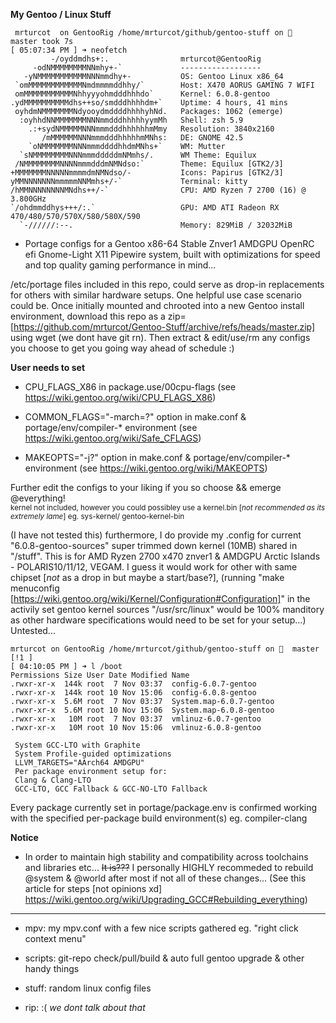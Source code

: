 **My Gentoo / Linux Stuff**


```
 mrturcot  on GentooRig /home/mrturcot/github/gentoo-stuff on   master took 7s
[ 05:07:34 PM ] ➜ neofetch
         -/oyddmdhs+:.                mrturcot@GentooRig 
     -odNMMMMMMMMNNmhy+-`             ------------------ 
   -yNMMMMMMMMMMMNNNmmdhy+-           OS: Gentoo Linux x86_64 
 `omMMMMMMMMMMMMNmdmmmmddhhy/`        Host: X470 AORUS GAMING 7 WIFI 
 omMMMMMMMMMMMNhhyyyohmdddhhhdo`      Kernel: 6.0.8-gentoo 
.ydMMMMMMMMMMdhs++so/smdddhhhhdm+`    Uptime: 4 hours, 41 mins 
 oyhdmNMMMMMMMNdyooydmddddhhhhyhNd.   Packages: 1062 (emerge) 
  :oyhhdNNMMMMMMMNNNmmdddhhhhhyymMh   Shell: zsh 5.9 
    .:+sydNMMMMMNNNmmmdddhhhhhhmMmy   Resolution: 3840x2160 
       /mMMMMMMNNNmmmdddhhhhhmMNhs:   DE: GNOME 42.5 
    `oNMMMMMMMNNNmmmddddhhdmMNhs+`    WM: Mutter 
  `sNMMMMMMMMNNNmmmdddddmNMmhs/.      WM Theme: Equilux 
 /NMMMMMMMMNNNNmmmdddmNMNdso:`        Theme: Equilux [GTK2/3] 
+MMMMMMMNNNNNmmmmdmNMNdso/-           Icons: Papirus [GTK2/3] 
yMMNNNNNNNmmmmmNNMmhs+/-`             Terminal: kitty 
/hMMNNNNNNNNMNdhs++/-`                CPU: AMD Ryzen 7 2700 (16) @ 3.800GHz 
`/ohdmmddhys+++/:.`                   GPU: AMD ATI Radeon RX 470/480/570/570X/580/580X/590 
  `-//////:--.                        Memory: 829MiB / 32032MiB 
```


  - Portage configs for a Gentoo x86-64 Stable Znver1 AMDGPU OpenRC efi Gnome-Light X11 Pipewire system, built with optimizations for speed and top quality gaming performance in mind... 
 
 /etc/portage files included in this repo, could serve as drop-in replacements for others with similar hardware setups. One helpful use case scenario could be. Once initially mounted and chrooted into a new Gentoo install environment, download this repo as a zip=[https://github.com/mrturcot/Gentoo-Stuff/archive/refs/heads/master.zip] using wget (we dont have git rn). Then extract & edit/use/rm any configs you choose to get you going way ahead of schedule :)

**User needs to set**  
 
  - CPU_FLAGS_X86 in package.use/00cpu-flags (see https://wiki.gentoo.org/wiki/CPU_FLAGS_X86)  

  - COMMON_FLAGS="-march=?" option in make.conf & portage/env/compiler-* environment (see https://wiki.gentoo.org/wiki/Safe_CFLAGS)  

  - MAKEOPTS="-j?" option in make.conf & portage/env/compiler-* environment (see https://wiki.gentoo.org/wiki/MAKEOPTS)   


Further edit the configs to your liking if you so choose && emerge @everything!  
<sub>kernel not included, however you could possibley use a kernel.bin [*not recommended as its extremely lame*] eg. sys-kernel/
gentoo-kernel-bin</sub>   

(I have not tested this) furthermore, I do provide my .config for current "6.0.8-gentoo-sources" super trimmed down kernel (10MB) shared in "/stuff". This is for AMD Ryzen 2700 x470 znver1 & AMDGPU Arctic Islands - POLARIS10/11/12, VEGAM. I guess it would work for other with same chipset [*not* as a drop in but maybe a start/base?], (running "make menuconfig [https://wiki.gentoo.org/wiki/Kernel/Configuration#Configuration]" in the activily set gentoo kernel sources "/usr/src/linux" would be 100% manditory as other hardware specifications would need to be set for your setup...) Untested...  

```
mrturcot on GentooRig /home/mrturcot/github/gentoo-stuff on   master [!1 ]
[ 04:10:05 PM ] ➜ l /boot
Permissions Size User Date Modified Name
.rwxr-xr-x  144k root  7 Nov 03:37  config-6.0.7-gentoo
.rwxr-xr-x  144k root 10 Nov 15:06  config-6.0.8-gentoo
.rwxr-xr-x  5.6M root  7 Nov 03:37  System.map-6.0.7-gentoo
.rwxr-xr-x  5.6M root 10 Nov 15:06  System.map-6.0.8-gentoo
.rwxr-xr-x   10M root  7 Nov 03:37  vmlinuz-6.0.7-gentoo
.rwxr-xr-x   10M root 10 Nov 15:06  vmlinuz-6.0.8-gentoo
```
```
 System GCC-LTO with Graphite  
 System Profile-guided optimizations  
 LLVM_TARGETS="AArch64 AMDGPU"  
 Per package environment setup for:  
 Clang & Clang-LTO  
 GCC-LTO, GCC Fallback & GCC-NO-LTO Fallback  
```

Every package currently set in portage/package.env is confirmed working with the specified per-package build environment(s) eg. compiler-clang   

**Notice**
   - In order to maintain high stability and compatibility across toolchains and libraries etc... ~~It is???~~ I personally HIGHLY recommeded to rebuild @system & @world after most if not all of these changes...  (See this article for steps [not opinions xd] https://wiki.gentoo.org/wiki/Upgrading_GCC#Rebuilding_everything)

------------------------------
 
 - mpv: my mpv.conf with a few nice scripts gathered eg. "right click context menu"  

 - scripts: git-repo check/pull/build & auto full gentoo upgrade & other handy things  

 - stuff: random linux config files  

 - rip: :( *we dont talk about that*  
